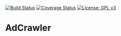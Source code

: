 [![Build Status](https://travis-ci.com/andreaskuster/adcrawler.svg?branch=master)](https://travis-ci.com/andreaskuster/adcrawler)
[![Coverage Status](https://coveralls.io/repos/github/andreaskuster/adcrawler/badge.svg?branch=master)](https://coveralls.io/github/andreaskuster/adcrawler?branch=master)
[![License: GPL v3](https://img.shields.io/badge/License-GPLv3-blue.svg)](https://www.gnu.org/licenses/gpl-3.0)

# AdCrawler
